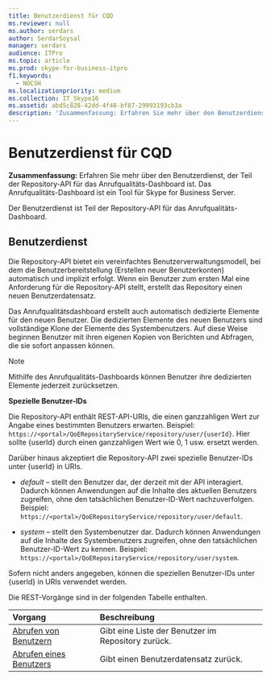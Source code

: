 ```yaml
---
title: Benutzerdienst für CQD
ms.reviewer: null
ms.author: serdars
author: SerdarSoysal
manager: serdars
audience: ITPro
ms.topic: article
ms.prod: skype-for-business-itpro
f1.keywords:
  - NOCSH
ms.localizationpriority: medium
ms.collection: IT_Skype16
ms.assetid: abd5c828-42dd-4f48-bf87-29993193cb3a
description: 'Zusammenfassung: Erfahren Sie mehr über den Benutzerdienst, der Teil der Repository-API für das Anrufqualitätsdashboard ist. Das Anrufqualitäts-Dashboard ist ein Tool für Skype for Business Server.'
---
```


# <a name="user-service-for-cqd"></a>Benutzerdienst für CQD
 
**Zusammenfassung:** Erfahren Sie mehr über den Benutzerdienst, der Teil der Repository-API für das Anrufqualitäts-Dashboard ist. Das Anrufqualitäts-Dashboard ist ein Tool für Skype for Business Server.
  
Der Benutzerdienst ist Teil der Repository-API für das Anrufqualitäts-Dashboard.
  
## <a name="user-service"></a>Benutzerdienst

Die Repository-API bietet ein vereinfachtes Benutzerverwaltungsmodell, bei dem die Benutzerbereitstellung (Erstellen neuer Benutzerkonten) automatisch und implizit erfolgt. Wenn ein Benutzer zum ersten Mal eine Anforderung für die Repository-API stellt, erstellt das Repository einen neuen Benutzerdatensatz. 
  
Das Anrufqualitätsdashboard erstellt auch automatisch dedizierte Elemente für den neuen Benutzer. Die dedizierten Elemente des neuen Benutzers sind vollständige Klone der Elemente des Systembenutzers. Auf diese Weise beginnen Benutzer mit ihren eigenen Kopien von Berichten und Abfragen, die sie sofort anpassen können. 
  
> [!NOTE]
> Mithilfe des Anrufqualitäts-Dashboards können Benutzer ihre dedizierten Elemente jederzeit zurücksetzen. 
  
 **Spezielle Benutzer-IDs**
  
Die Repository-API enthält REST-API-URIs, die einen ganzzahligen Wert zur Angabe eines bestimmten Benutzers erwarten. Beispiel:  `https://<portal>/QoERepositoryService/repository/user/{userId}`. Hier sollte {userId} durch einen ganzzahligen Wert wie 0, 1 usw. ersetzt werden.
  
Darüber hinaus akzeptiert die Repository-API zwei spezielle Benutzer-IDs unter {userId} in URIs.
  
-  *default*  – stellt den Benutzer dar, der derzeit mit der API interagiert. Dadurch können Anwendungen auf die Inhalte des aktuellen Benutzers zugreifen, ohne den tatsächlichen Benutzer-ID-Wert nachzuverfolgen. Beispiel: `https://<portal>/QoERepositoryService/repository/user/default`.
    
-  *system*  – stellt den Systembenutzer dar. Dadurch können Anwendungen auf die Inhalte des Systembenutzers zugreifen, ohne den tatsächlichen Benutzer-ID-Wert zu kennen. Beispiel: `https://<portal>/QoERepositoryService/repository/user/system`.
    
Sofern nicht anders angegeben, können die speziellen Benutzer-IDs unter {userId} in URIs verwendet werden. 
  
Die REST-Vorgänge sind in der folgenden Tabelle enthalten.
  
|**Vorgang**|**Beschreibung**|
|:-----|:-----|
|[Abrufen von Benutzern](get-users.md) <br/> |Gibt eine Liste der Benutzer im Repository zurück.  <br/> |
|[Abrufen eines Benutzers](get-user.md) <br/> |Gibt einen Benutzerdatensatz zurück.  <br/> |
   

